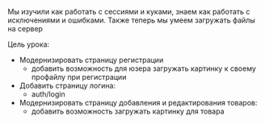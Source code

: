 Мы изучили как работать с сессиями и куками, знаем как работать с исключениями и ошибками. Также теперь мы умеем загружать файлы на сервер

Цель урока:
- Модернизировать страницу регистрации
  - добавить возможность для юзера загружать картинку к своему профайлу при регистрации
- Добавить страницу логина:
  - auth/login
- Модернизировать страницу добавления и редактирования товаров:
  - добавить возможность загружать картинку для товара